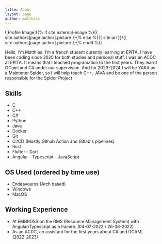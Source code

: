 ```yaml
---
title: About
layout: page
author: matthias
---
```

![Profile Image]({% if site.external-image %}{{ site.authors[page.author].picture }}{% else %}{{ site.url }}/{{ site.authors[page.author].picture }}{% endif %})

<p>Hello, I'm Matthias. I'm a french student curently learning at EPITA. I have been coding since 2020 for both studies and personal stuff. I was an ACDC at EPITA. It means that I teached programation to the first years. They learnt OCaml and C# under our supervision. And for 2023-2024 I will be YAKA as a Maintener Spider, so I will help teach C++, JAVA and be one of the person responsible for the Spider Project</p>

<h2>Skills</h2>
<ul class="skill-list">
	<li>C</li>
	<li>C++</li>
	<li>C#</li>
	<li>Python</li>
	<li>Java</li>
	<li>Docker</li>
	<li>Git</li>
	<li>CI/CD (Mostly Github Action and Gitlab's pipelines)</li>
	<li>Rust</li>
	<li>Flutter - Dart</li>
	<li>Angular - Typescript - JavaScript</li>
</ul>

<h2>OS Used (ordered by time use)</h2>
<ul>
	<li>Endeavouros (Arch based)</li>
	<li>Windows</li>
	<li>MacOS</li>
</ul>

<h2>Working Experience</h2>
<ul class="skill-list">
	<li>At EMBROSS on the RMS (Resource Management System) with Angular/Typescript as a trainee. (04-07-2022 / 26-08-2022)</li>
	<li>As an ACDC, an assistant for the first years about C# and OCAML (2022-2023)</li>
</ul>
